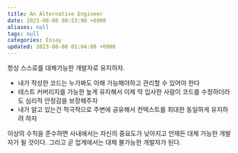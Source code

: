 ```yaml
---
title: An Alternative Engineer
date: 2023-08-08 00:53:00 +0900
aliases: null
tags: null
categories: Essay
updated: 2023-08-08 01:04:08 +0900
---
```


항상 스스로를 대체가능한 개발자로 유지하자.

- 내가 작성한 코드는 누가봐도 이해 가능해야하고 관리할 수 있어야 한다
- 테스트 커버리지를 가능한 높게 유지해서 이제 막 입사한 사람이 코드를 수정하더라도 심리적 안정감을 보장해주자
- 내가 알고 있는건 적극적으로 주변에 공유해서 컨텍스트를 최대한 동일하게 유지하려 하자

이상의 수칙을 준수하면 사내에서는 자신의 중요도가 낮아지고 언제든 대체 가능한 개발자가 될 것이다. 그리고 곧 업계에서는 대체 불가능한 개발자가 된다.
